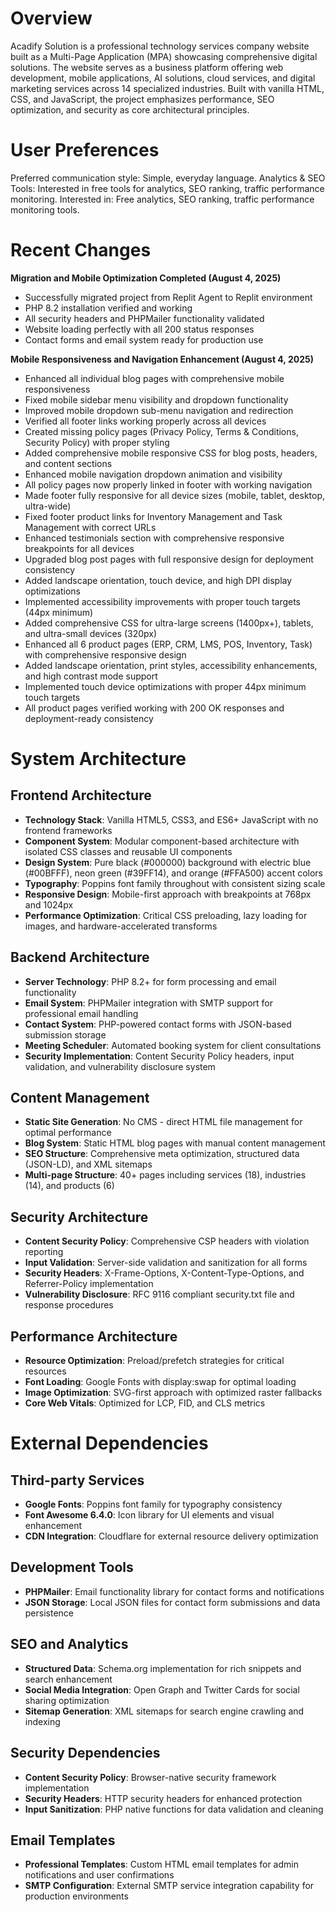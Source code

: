 # Overview

Acadify Solution is a professional technology services company website built as a Multi-Page Application (MPA) showcasing comprehensive digital solutions. The website serves as a business platform offering web development, mobile applications, AI solutions, cloud services, and digital marketing services across 14 specialized industries. Built with vanilla HTML, CSS, and JavaScript, the project emphasizes performance, SEO optimization, and security as core architectural principles.

# User Preferences

Preferred communication style: Simple, everyday language.
Analytics & SEO Tools: Interested in free tools for analytics, SEO ranking, traffic performance monitoring.
Interested in: Free analytics, SEO ranking, traffic performance monitoring tools.

# Recent Changes

**Migration and Mobile Optimization Completed (August 4, 2025)**
- Successfully migrated project from Replit Agent to Replit environment
- PHP 8.2 installation verified and working
- All security headers and PHPMailer functionality validated
- Website loading perfectly with all 200 status responses
- Contact forms and email system ready for production use

**Mobile Responsiveness and Navigation Enhancement (August 4, 2025)**
- Enhanced all individual blog pages with comprehensive mobile responsiveness
- Fixed mobile sidebar menu visibility and dropdown functionality
- Improved mobile dropdown sub-menu navigation and redirection
- Verified all footer links working properly across all devices
- Created missing policy pages (Privacy Policy, Terms & Conditions, Security Policy) with proper styling
- Added comprehensive mobile responsive CSS for blog posts, headers, and content sections
- Enhanced mobile navigation dropdown animation and visibility
- All policy pages now properly linked in footer with working navigation
- Made footer fully responsive for all device sizes (mobile, tablet, desktop, ultra-wide)
- Fixed footer product links for Inventory Management and Task Management with correct URLs
- Enhanced testimonials section with comprehensive responsive breakpoints for all devices
- Upgraded blog post pages with full responsive design for deployment consistency
- Added landscape orientation, touch device, and high DPI display optimizations
- Implemented accessibility improvements with proper touch targets (44px minimum)
- Added comprehensive CSS for ultra-large screens (1400px+), tablets, and ultra-small devices (320px)
- Enhanced all 6 product pages (ERP, CRM, LMS, POS, Inventory, Task) with comprehensive responsive design
- Added landscape orientation, print styles, accessibility enhancements, and high contrast mode support
- Implemented touch device optimizations with proper 44px minimum touch targets
- All product pages verified working with 200 OK responses and deployment-ready consistency

# System Architecture

## Frontend Architecture
- **Technology Stack**: Vanilla HTML5, CSS3, and ES6+ JavaScript with no frontend frameworks
- **Component System**: Modular component-based architecture with isolated CSS classes and reusable UI components
- **Design System**: Pure black (#000000) background with electric blue (#00BFFF), neon green (#39FF14), and orange (#FFA500) accent colors
- **Typography**: Poppins font family throughout with consistent sizing scale
- **Responsive Design**: Mobile-first approach with breakpoints at 768px and 1024px
- **Performance Optimization**: Critical CSS preloading, lazy loading for images, and hardware-accelerated transforms

## Backend Architecture
- **Server Technology**: PHP 8.2+ for form processing and email functionality
- **Email System**: PHPMailer integration with SMTP support for professional email handling
- **Contact System**: PHP-powered contact forms with JSON-based submission storage
- **Meeting Scheduler**: Automated booking system for client consultations
- **Security Implementation**: Content Security Policy headers, input validation, and vulnerability disclosure system

## Content Management
- **Static Site Generation**: No CMS - direct HTML file management for optimal performance
- **Blog System**: Static HTML blog pages with manual content management
- **SEO Structure**: Comprehensive meta optimization, structured data (JSON-LD), and XML sitemaps
- **Multi-page Structure**: 40+ pages including services (18), industries (14), and products (6)

## Security Architecture
- **Content Security Policy**: Comprehensive CSP headers with violation reporting
- **Input Validation**: Server-side validation and sanitization for all forms
- **Security Headers**: X-Frame-Options, X-Content-Type-Options, and Referrer-Policy implementation
- **Vulnerability Disclosure**: RFC 9116 compliant security.txt file and response procedures

## Performance Architecture
- **Resource Optimization**: Preload/prefetch strategies for critical resources
- **Font Loading**: Google Fonts with display:swap for optimal loading
- **Image Optimization**: SVG-first approach with optimized raster fallbacks
- **Core Web Vitals**: Optimized for LCP, FID, and CLS metrics

# External Dependencies

## Third-party Services
- **Google Fonts**: Poppins font family for typography consistency
- **Font Awesome 6.4.0**: Icon library for UI elements and visual enhancement
- **CDN Integration**: Cloudflare for external resource delivery optimization

## Development Tools
- **PHPMailer**: Email functionality library for contact forms and notifications
- **JSON Storage**: Local JSON files for contact form submissions and data persistence

## SEO and Analytics
- **Structured Data**: Schema.org implementation for rich snippets and search enhancement
- **Social Media Integration**: Open Graph and Twitter Cards for social sharing optimization
- **Sitemap Generation**: XML sitemaps for search engine crawling and indexing

## Security Dependencies
- **Content Security Policy**: Browser-native security framework implementation
- **Security Headers**: HTTP security headers for enhanced protection
- **Input Sanitization**: PHP native functions for data validation and cleaning

## Email Templates
- **Professional Templates**: Custom HTML email templates for admin notifications and user confirmations
- **SMTP Configuration**: External SMTP service integration capability for production environments